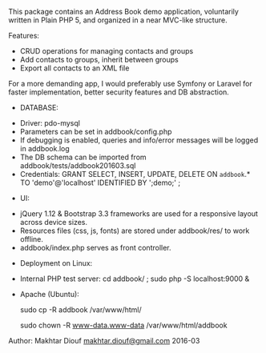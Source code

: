 This package contains an Address Book demo application, 
voluntarily written in Plain PHP 5, and organized in a near MVC-like structure.

Features: 
 - CRUD operations for managing contacts and groups
 - Add contacts to groups, inherit between groups
 - Export all contacts to an XML file

For a more demanding app, I would preferably use Symfony or Laravel for faster implementation, 
better security features and DB abstraction.

* DATABASE:
- Driver: pdo-mysql
- Parameters can be set in addbook/config.php
- If debugging is enabled, queries and info/error messages will be logged in addbook.log
- The DB schema can be imported from addbook/tests/addbook201603.sql
- Credentials:
   GRANT SELECT, INSERT, UPDATE, DELETE ON `addbook`.* TO 'demo'@'localhost' IDENTIFIED BY ';demo;' ;


* UI:
- jQuery 1.12 & Bootstrap 3.3 frameworks are used for a responsive layout across device sizes.
- Resources files (css, js, fonts) are stored under addbook/res/ to work offline.
- addbook/index.php serves as front controller.


* Deployment on Linux:
- Internal PHP test server:  cd addbook/ ; sudo php -S localhost:9000 &

- Apache (Ubuntu): 

    sudo cp -R addbook /var/www/html/ 

    sudo chown -R www-data.www-data /var/www/html/addbook


Author: Makhtar Diouf <makhtar.diouf@gmail.com>
2016-03

